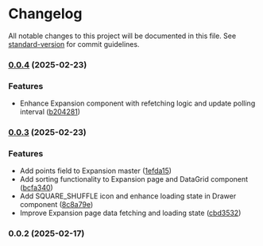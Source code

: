 # Changelog

All notable changes to this project will be documented in this file. See [standard-version](https://github.com/conventional-changelog/standard-version) for commit guidelines.

### [0.0.4](https://github.com/hishamktd/pokemon-cards/compare/v0.0.3...v0.0.4) (2025-02-23)


### Features

* Enhance Expansion component with refetching logic and update polling interval ([b204281](https://github.com/hishamktd/pokemon-cards/commit/b204281649413ecd72f328965998dfbcbdf16852))

### [0.0.3](https://github.com/hishamktd/pokemon-cards/compare/v0.0.2...v0.0.3) (2025-02-23)


### Features

* Add points field to Expansion master ([1efda15](https://github.com/hishamktd/pokemon-cards/commit/1efda15225241caa93a54a93a6424f595151aa0b))
* Add sorting functionality to Expansion page and DataGrid component ([bcfa340](https://github.com/hishamktd/pokemon-cards/commit/bcfa340cf8713395475dcf643c82c414c0c785a9))
* Add SQUARE_SHUFFLE icon and enhance loading state in Drawer component ([8c8a79e](https://github.com/hishamktd/pokemon-cards/commit/8c8a79e93b1e70a798659c90fd2d54eedef6891e))
* Improve Expansion page data fetching and loading state ([cbd3532](https://github.com/hishamktd/pokemon-cards/commit/cbd3532a42f49c155e2b649b45689e7a55fa1f12))

### 0.0.2 (2025-02-17)
